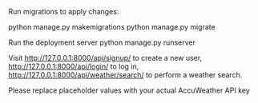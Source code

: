 Run migrations to apply changes:

python manage.py makemigrations
python manage.py migrate

Run the deployment server
python manage.py runserver


Visit http://127.0.0.1:8000/api/signup/ to create a new user,
http://127.0.0.1:8000/api/login/ to log in, 
http://127.0.0.1:8000/api/weather/search/ to perform a weather search.

Please replace placeholder values with your actual AccuWeather API key
